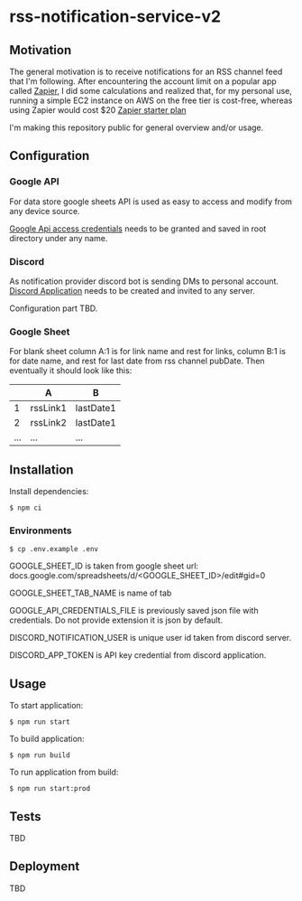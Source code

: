 # rss-notification-service-v2

## Motivation
The general motivation is to receive notifications for an RSS channel feed that I'm following. After encountering the account limit on a popular app called [Zapier](https://zapier.com/), I did some calculations and realized that, for my personal use, running a simple EC2 instance on AWS on the free tier is cost-free, whereas using Zapier would cost $20 [Zapier starter plan](https://zapier.com/pricing?utm_source=google&utm_medium=cpc&utm_campaign=gaw-gbl-nua-search-brand-remarketing&utm_adgroup=brand_plans&utm_term=zapier%20plans&utm_content=1007850&gad_source=1&gclid=CjwKCAiA2pyuBhBKEiwApLaIO5Glo4ea9FOqi7AWCdIH_IcMMSAwuSEEwR1AyXfkuK7aCWL_p-8oIhoClv0QAvD_BwE)

I'm making this repository public for general overview and/or usage.

## Configuration

### Google API

For data store google sheets API is used as easy to access and modify from any device source.

[Google Api access credentials](https://developers.google.com/workspace/guides/create-credentials) needs to be granted and
saved in root directory under any name.

### Discord

As notification provider discord bot is sending DMs to personal account.
[Discord Application](https://discord.com/developers/applications) needs to be created and invited to any server.

Configuration part TBD.

### Google Sheet

For blank sheet column A:1 is for link name and rest for links, column B:1 is for date name, and rest for last date from rss channel pubDate.
Then eventually it should look like this:

|     | A        | B         |
|-----|----------|-----------|
| 1   | rssLink1 | lastDate1 |
| 2   | rssLink2 | lastDate1 |
| ... | ...      | ...       |

## Installation

Install dependencies:

```
$ npm ci
```

### Environments

```$ cp .env.example .env```

GOOGLE_SHEET_ID is taken from google sheet url: docs.google.com/spreadsheets/d/<GOOGLE_SHEET_ID>/edit#gid=0

GOOGLE_SHEET_TAB_NAME is name of tab

GOOGLE_API_CREDENTIALS_FILE is previously saved json file with credentials. Do not provide extension it is json by default.

DISCORD_NOTIFICATION_USER is unique user id taken from discord server.

DISCORD_APP_TOKEN is API key credential from discord application.

## Usage

To start application:
```
$ npm run start
```

To build application:
```
$ npm run build
```

To run application from build:
```
$ npm run start:prod
```

## Tests

TBD

## Deployment

TBD
